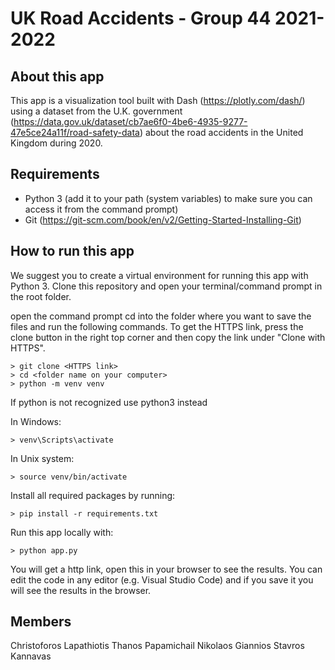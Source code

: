 # UK Road Accidents - Group 44 2021-2022


## About this app
This app is a visualization tool built with Dash (https://plotly.com/dash/) using a dataset from the U.K. government (https://data.gov.uk/dataset/cb7ae6f0-4be6-4935-9277-47e5ce24a11f/road-safety-data) about the road accidents in the United Kingdom during 2020.

## Requirements

* Python 3 (add it to your path (system variables) to make sure you can access it from the command prompt)
* Git (https://git-scm.com/book/en/v2/Getting-Started-Installing-Git)

## How to run this app

We suggest you to create a virtual environment for running this app with Python 3. Clone this repository 
and open your terminal/command prompt in the root folder.


open the command prompt
cd into the folder where you want to save the files and run the following commands. To get the HTTPS link, press the clone button in the right top corner and then copy the link under "Clone with HTTPS". 

```
> git clone <HTTPS link>
> cd <folder name on your computer>
> python -m venv venv

```
If python is not recognized use python3 instead

In Windows: 

```
> venv\Scripts\activate

```
In Unix system:
```
> source venv/bin/activate
```

Install all required packages by running:
```
> pip install -r requirements.txt
```

Run this app locally with:
```
> python app.py
```
You will get a http link, open this in your browser to see the results. You can edit the code in any editor (e.g. Visual Studio Code) and if you save it you will see the results in the browser.

## Members

Christoforos Lapathiotis
Thanos Papamichail
Nikolaos Giannios
Stavros Kannavas
